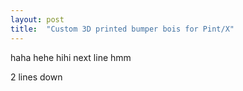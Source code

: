 ```yaml
---
layout: post
title:  "Custom 3D printed bumper bois for Pint/X"
---
```


<!-- # Blog test -->

haha hehe hihi
next line hmm

2 lines down